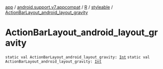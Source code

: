 [app](../../../index.md) / [android.support.v7.appcompat](../../index.md) / [R](../index.md) / [styleable](index.md) / [ActionBarLayout_android_layout_gravity](.)

# ActionBarLayout_android_layout_gravity

`static val ActionBarLayout_android_layout_gravity: `[`Int`](https://kotlinlang.org/api/latest/jvm/stdlib/kotlin/-int/index.html)
`static val ActionBarLayout_android_layout_gravity: `[`Int`](https://kotlinlang.org/api/latest/jvm/stdlib/kotlin/-int/index.html)